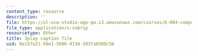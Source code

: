 ```yaml
---
content_type: resource
description: ''
file: https://ol-ocw-studio-app-qa.s3.amazonaws.com/courses/6-004-computation-structures-spring-2017/0e157a2198e1569691345037a6500c56_RiD2xxcrsxg.vtt
file_type: application/x-subrip
resourcetype: Other
title: 3play caption file
uid: 0e157a21-98e1-5696-9134-5037a6500c56
---
```

